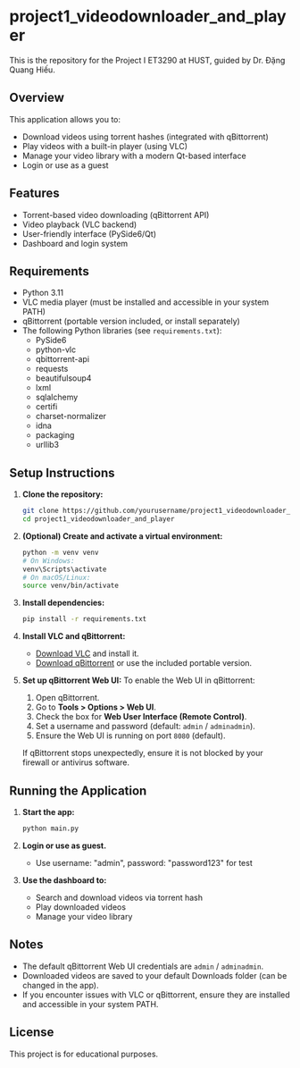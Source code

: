 # project1_videodownloader_and_player

This is the repository for the Project I ET3290 at HUST, guided by Dr. Đặng Quang Hiếu.

## Overview

This application allows you to:
- Download videos using torrent hashes (integrated with qBittorrent)
- Play videos with a built-in player (using VLC)
- Manage your video library with a modern Qt-based interface
- Login or use as a guest

## Features

- Torrent-based video downloading (qBittorrent API)
- Video playback (VLC backend)
- User-friendly interface (PySide6/Qt)
- Dashboard and login system

## Requirements

- Python 3.11
- VLC media player (must be installed and accessible in your system PATH)
- qBittorrent (portable version included, or install separately)
- The following Python libraries (see `requirements.txt`):
  - PySide6
  - python-vlc
  - qbittorrent-api
  - requests
  - beautifulsoup4
  - lxml
  - sqlalchemy
  - certifi
  - charset-normalizer
  - idna
  - packaging
  - urllib3

## Setup Instructions

1. **Clone the repository:**
   ```bash
   git clone https://github.com/yourusername/project1_videodownloader_and_player.git
   cd project1_videodownloader_and_player
   ```

2. **(Optional) Create and activate a virtual environment:**
   ```bash
   python -m venv venv
   # On Windows:
   venv\Scripts\activate
   # On macOS/Linux:
   source venv/bin/activate
   ```

3. **Install dependencies:**
   ```bash
   pip install -r requirements.txt
   ```

4. **Install VLC and qBittorrent:**
   - [Download VLC](https://www.videolan.org/vlc/) and install it.
   - [Download qBittorrent](https://www.qbittorrent.org/download.php) or use the included portable version.

5. **Set up qBittorrent Web UI:**
   To enable the Web UI in qBittorrent:
   1. Open qBittorrent.
   2. Go to **Tools > Options > Web UI**.
   3. Check the box for **Web User Interface (Remote Control)**.
   4. Set a username and password (default: `admin` / `adminadmin`).
   5. Ensure the Web UI is running on port `8080` (default).

   If qBittorrent stops unexpectedly, ensure it is not blocked by your firewall or antivirus software.

## Running the Application

1. **Start the app:**
   ```bash
   python main.py
   ```

2. **Login or use as guest.**
   - Use username: "admin", password: "password123" for test
3. **Use the dashboard to:**
   - Search and download videos via torrent hash
   - Play downloaded videos
   - Manage your video library

## Notes

- The default qBittorrent Web UI credentials are `admin` / `adminadmin`.
- Downloaded videos are saved to your default Downloads folder (can be changed in the app).
- If you encounter issues with VLC or qBittorrent, ensure they are installed and accessible in your system PATH.

## License

This project is for educational purposes.